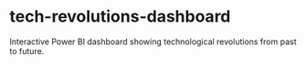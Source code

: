 # tech-revolutions-dashboard
Interactive Power BI dashboard showing technological revolutions from past to future.
